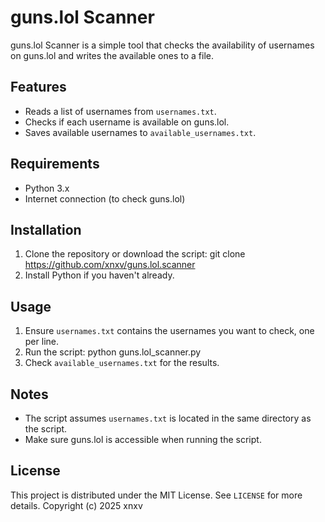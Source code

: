 # guns.lol Scanner

guns.lol Scanner is a simple tool that checks the availability of usernames on guns.lol and writes the available ones to a file.

## Features

- Reads a list of usernames from `usernames.txt`.
- Checks if each username is available on guns.lol.
- Saves available usernames to `available_usernames.txt`.

## Requirements

- Python 3.x
- Internet connection (to check guns.lol)

## Installation

1. Clone the repository or download the script: git clone https://github.com/xnxv/guns.lol.scanner
2. Install Python if you haven't already.

## Usage

1. Ensure `usernames.txt` contains the usernames you want to check, one per line.
2. Run the script: python guns.lol_scanner.py
3. Check `available_usernames.txt` for the results.

## Notes

- The script assumes `usernames.txt` is located in the same directory as the script.
- Make sure guns.lol is accessible when running the script.

## License

This project is distributed under the MIT License. See `LICENSE` for more details.
Copyright (c) 2025 xnxv
